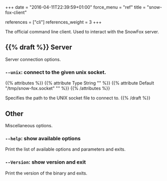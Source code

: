 +++
date = "2016-04-11T22:39:59+01:00"
force_menu = "ref"
title = "snow-fox-client"

references = ["cli"]
references_weight = 3
+++

The official command line client.
Used to interact with the SnowFox server.
<!--more-->


{{% draft %}}
Server
------
Server connection options.

### `--unix`: connect to the given unix socket.
{{% attributes %}}
{{% attribute Type String "" %}}
{{% attribute Default "/tmp/snow-fox.socket" "" %}}
{{% /attributes %}}

Specifies the path to the UNIX socket file to connect to.
{{% /draft %}}


Other
-----
Miscellaneous options.

### `--help`: show available options
Print the list of available options and parameters and exits.

### `--Version`: show version and exit
Print the version of the binary and exits.
